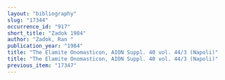 ```yaml
---
layout: "bibliography"
slug: "17344"
occurrence_id: "917"
short_title: "Zadok 1984"
author: "Zadok, Ran "
publication_year: "1984"
title: "The Elamite Onomasticon, AION Suppl. 40 vol. 44/3 (Napoli)"
title: "The Elamite Onomasticon, AION Suppl. 40 vol. 44/3 (Napoli)"
previous_item: "17347"
---
```

